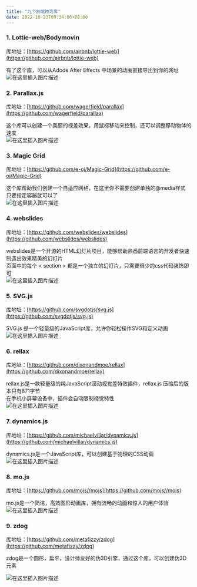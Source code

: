 ```yaml
---
title: "九个前端神奇库"
date: 2022-10-23T09:34:06+08:00
---
```


### 1. Lottie-web/Bodymovin

库地址：[https://github.com/airbnb/lottie-web](https://github.com/airbnb/lottie-web)

有了这个库，可以从Adode After Effects 中场景的动画直接导出到你的网址  
![在这里插入图片描述](https://img-blog.csdnimg.cn/69973e6a1dce4ce799c0da03b7d2771b.png)

### 2. Parallax.js

库地址：[https://github.com/wagerfield/parallax](https://github.com/wagerfield/parallax)

这个库可以创建一个美丽的视差效果，用鼠标移动来控制，还可以调整移动物体的速度  
![在这里插入图片描述](https://img-blog.csdnimg.cn/bab2cc06701a432a836560f9f1633d0e.png)

### 3. Magic Grid

库地址：[https://github.com/e-oj/Magic-Grid](https://github.com/e-oj/Magic-Grid)

这个库帮助我们创建一个自适应网格，在这里你不需要创建单独的@media样式 只要指定容器就可以了  
![在这里插入图片描述](https://img-blog.csdnimg.cn/de5dc59a4f674c5785e3e39e6126507d.png)

### 4. webslides

库地址：[https://github.com/webslides/webslides](https://github.com/webslides/webslides)

webslides是一个开源的HTML幻灯片项目，能够帮助熟悉前端语言的开发者快速制造出效果精美的幻灯片  
页面中的每个 < section > 都是一个独立的幻灯片，只需要很少的css代码装饰即可  
![在这里插入图片描述](https://img-blog.csdnimg.cn/8cf937c06dbb402289e1e0a14a4ddaf4.png)

### 5. SVG.js

库地址：[https://github.com/svgdotjs/svg.js](https://github.com/svgdotjs/svg.js)

SVG.js 是一个轻量级的JavaScript库，允许你轻松操作SVG和定义动画  
![在这里插入图片描述](https://img-blog.csdnimg.cn/373fc157e03b43d380f7bc489095ef77.png)

### 6. rellax

库地址：[https://github.com/dixonandmoe/rellax](https://github.com/dixonandmoe/rellax)

rellax.js是一款轻量级的纯JavaScript滚动视觉差特效插件，rellax.js 压缩后的版本只有871字节  
在手机小屏幕设备中，插件会自动限制视觉特性  
![在这里插入图片描述](https://img-blog.csdnimg.cn/7698066a1646403b8db426b94d87acd4.png)

### 7. dynamics.js

库地址：[https://github.com/michaelvillar/dynamics.js](https://github.com/michaelvillar/dynamics.js)

dynamics.js是一个JavaScript库，可以创建基于物理的CSS动画  
![在这里插入图片描述](https://img-blog.csdnimg.cn/4f70b9761529475d8b73b86cb11ca45e.png)

### 8. mo.js

库地址：[https://github.com/mojs//mojs](https://github.com/mojs//mojs)

mo.js是一个简洁，高效图形动画库，拥有流畅的动画和惊人的用户体验  
![在这里插入图片描述](https://img-blog.csdnimg.cn/e478043152e545ee8f5956a93b9ab3dd.png)

### 9. zdog

库地址：[https://github.com/metafizzy/zdog](https://github.com/metafizzy/zdog)

zdog是一个圆形，扁平，设计师友好的伪3D引擎，通过这个库，可以创建伪3D元素

![在这里插入图片描述](https://img-blog.csdnimg.cn/eab5e18575984197ad6f79806a553376.png)